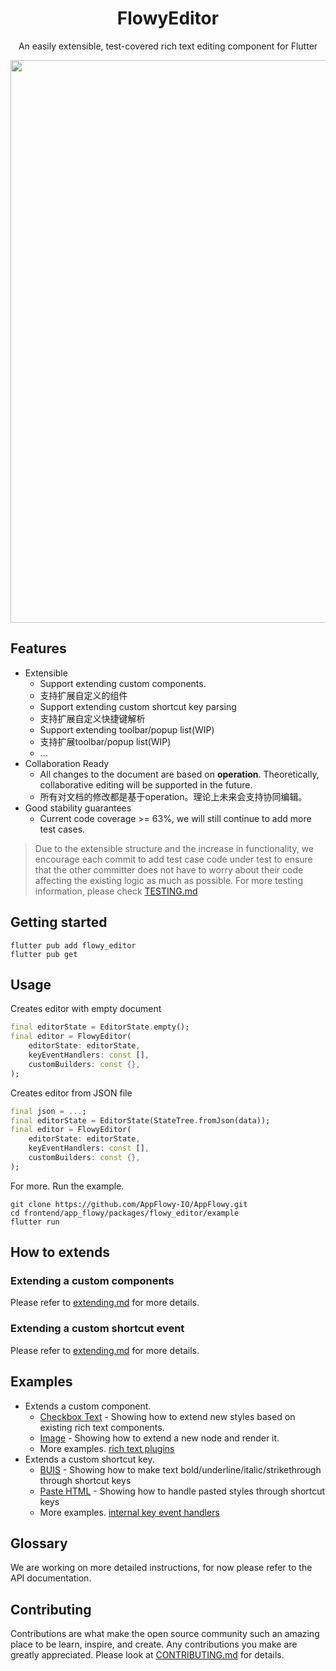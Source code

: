 <!-- 
This README describes the package. If you publish this package to pub.dev,
this README's contents appear on the landing page for your package.

For information about how to write a good package README, see the guide for
[writing package pages](https://dart.dev/guides/libraries/writing-package-pages). 

For general information about developing packages, see the Dart guide for
[creating packages](https://dart.dev/guides/libraries/create-library-packages)
and the Flutter guide for
[developing packages and plugins](https://flutter.dev/developing-packages). 
-->

<h1 align="center"><b>FlowyEditor</b></h1>

<p align="center">An easily extensible, test-covered rich text editing component for Flutter</p>


<div align="center">
    <img src="https://raw.githubusercontent.com/LucasXu0/AppFlowy/documentation/flowy_editor/frontend/app_flowy/packages/flowy_editor/documentation/images/example.png" width = "900"/>
</div>

## Features

* Extensible
    * Support extending custom components.
    * 支持扩展自定义的组件
    * Support extending custom shortcut key parsing
    * 支持扩展自定义快捷键解析
    * Support extending toolbar/popup list(WIP)
    * 支持扩展toolbar/popup list(WIP)
    * ...
* Collaboration Ready
    * All changes to the document are based on **operation**. Theoretically, collaborative editing will be supported in the future.
    * 所有对文档的修改都是基于operation。理论上未来会支持协同编辑。
* Good stability guarantees
    * Current code coverage >= 63%, we will still continue to add more test cases.

> Due to the extensible structure and the increase in functionality, we encourage each commit to add test case code under test to ensure that the other committer does not have to worry about their code affecting the existing logic as much as possible. For more testing information, please check [TESTING.md](https://github.com/LucasXu0/AppFlowy/blob/documentation/flowy_editor/frontend/app_flowy/packages/flowy_editor/documentation/testing.md)


## Getting started

```shell
flutter pub add flowy_editor
flutter pub get
```

## Usage

Creates editor with empty document
```dart
final editorState = EditorState.empty();
final editor = FlowyEditor(
    editorState: editorState,
    keyEventHandlers: const [],
    customBuilders: const {},
);
```

Creates editor from JSON file
```dart
final json = ...;
final editorState = EditorState(StateTree.fromJson(data));
final editor = FlowyEditor(
    editorState: editorState,
    keyEventHandlers: const [],
    customBuilders: const {},
);
```

For more. Run the example.
```shell
git clone https://github.com/AppFlowy-IO/AppFlowy.git
cd frontend/app_flowy/packages/flowy_editor/example
flutter run
```

## How to extends
### Extending a custom components
Please refer to [extending.md](documentation/extending.md#extending-a-custom-component) for more details.

### Extending a custom shortcut event
Please refer to [extending.md](documentation/extending.md#extending-a-custom-shortcut-event) for more details.
## Examples
* Extends a custom component.
    * [Checkbox Text](https://github.com/LucasXu0/AppFlowy/blob/documentation/flowy_editor/frontend/app_flowy/packages/flowy_editor/lib/src/render/rich_text/checkbox_text.dart) - Showing how to extend new styles based on existing rich text components.
    * [Image](https://github.com/LucasXu0/AppFlowy/blob/documentation/flowy_editor/frontend/app_flowy/packages/flowy_editor/example/lib/plugin/image_node_widget.dart) - Showing how to extend a new node and render it.
    * More examples. [rich text plugins](https://github.com/LucasXu0/AppFlowy/tree/documentation/flowy_editor/frontend/app_flowy/packages/flowy_editor/lib/src/render/rich_text)
* Extends a custom shortcut key.
    * [BUIS](https://github.com/LucasXu0/AppFlowy/blob/documentation/flowy_editor/frontend/app_flowy/packages/flowy_editor/lib/src/service/internal_key_event_handlers/update_text_style_by_command_x_handler.dart) - Showing how to make text bold/underline/italic/strikethrough through shortcut keys
    * [Paste HTML](https://github.com/LucasXu0/AppFlowy/blob/documentation/flowy_editor/frontend/app_flowy/packages/flowy_editor/lib/src/service/internal_key_event_handlers/copy_paste_handler.dart) - Showing how to handle pasted styles through shortcut keys
    * More examples. [internal key event handlers](https://github.com/LucasXu0/AppFlowy/tree/documentation/flowy_editor/frontend/app_flowy/packages/flowy_editor/lib/src/service/internal_key_event_handlers)

## Glossary
We are working on more detailed instructions, for now please refer to the API documentation.

## Contributing
Contributions are what make the open source community such an amazing place to be learn, inspire, and create. Any contributions you make are greatly appreciated. Please look at [CONTRIBUTING.md](documentation/contributing.md) for details.